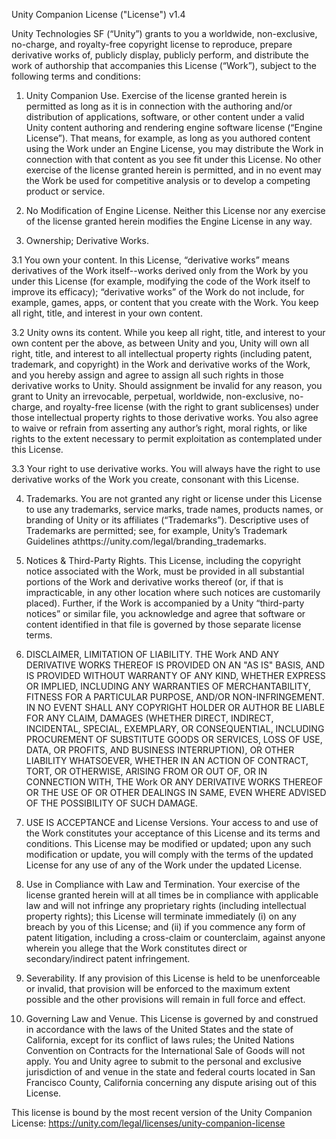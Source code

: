 Unity Companion License ("License")
v1.4

Unity Technologies SF (“Unity”) grants to you a worldwide, non-exclusive, no-charge, and royalty-free copyright license to reproduce, prepare derivative works of, publicly display, publicly perform, and distribute the work of authorship that accompanies this License (“Work”), subject to the following terms and conditions:

1. Unity Companion Use. Exercise of the license granted herein is permitted as long as it is in connection with the authoring and/or distribution of applications, software, or other content under a valid Unity content authoring and rendering engine software license (“Engine License”). That means, for example, as long as you authored content using the Work under an Engine License, you may distribute the Work in connection with that content as you see fit under this License. No other exercise of the license granted herein is permitted, and in no event may the Work be used for competitive analysis or to develop a competing product or service.

2. No Modification of Engine License. Neither this License nor any exercise of the license granted herein modifies the Engine License in any way.

3. Ownership; Derivative Works.

3.1 You own your content. In this License, “derivative works” means derivatives of the Work itself--works derived only from the Work by you under this License (for example, modifying the code of the Work itself to improve its efficacy); “derivative works” of the Work do not include, for example, games, apps, or content that you create with the Work. You keep all right, title, and interest in your own content.

3.2 Unity owns its content. While you keep all right, title, and interest to your own content per the above, as between Unity and you, Unity will own all right, title, and interest to all intellectual property rights (including patent, trademark, and copyright) in the Work and derivative works of the Work, and you hereby assign and agree to assign all such rights in those derivative works to Unity. Should assignment be invalid for any reason, you grant to Unity an irrevocable, perpetual, worldwide, non-exclusive, no-charge, and royalty-free license (with the right to grant sublicenses) under those intellectual property rights to those derivative works. You also agree to waive or refrain from asserting any author’s right, moral rights, or like rights to the extent necessary to permit exploitation as contemplated under this License.

3.3 Your right to use derivative works. You will always have the right to use derivative works of the Work you create, consonant with this License.

4. Trademarks. You are not granted any right or license under this License to use any trademarks, service marks, trade names, products names, or branding of Unity or its affiliates (“Trademarks”). Descriptive uses of Trademarks are permitted; see, for example, Unity’s Trademark Guidelines athttps://unity.com/legal/branding_trademarks.

5. Notices & Third-Party Rights. This License, including the copyright notice associated with the Work, must be provided in all substantial portions of the Work and derivative works thereof (or, if that is impracticable, in any other location where such notices are customarily placed). Further, if the Work is accompanied by a Unity “third-party notices” or similar file, you acknowledge and agree that software or content identified in that file is governed by those separate license terms.

6. DISCLAIMER, LIMITATION OF LIABILITY. THE Work AND ANY DERIVATIVE WORKS THEREOF IS PROVIDED ON AN "AS IS" BASIS, AND IS PROVIDED WITHOUT WARRANTY OF ANY KIND, WHETHER EXPRESS OR IMPLIED, INCLUDING ANY WARRANTIES OF MERCHANTABILITY, FITNESS FOR A PARTICULAR PURPOSE, AND/OR NON-INFRINGEMENT. IN NO EVENT SHALL ANY COPYRIGHT HOLDER OR AUTHOR BE LIABLE FOR ANY CLAIM, DAMAGES (WHETHER DIRECT, INDIRECT, INCIDENTAL, SPECIAL, EXEMPLARY, OR CONSEQUENTIAL, INCLUDING PROCUREMENT OF SUBSTITUTE GOODS OR SERVICES, LOSS OF USE, DATA, OR PROFITS, AND BUSINESS INTERRUPTION), OR OTHER LIABILITY WHATSOEVER, WHETHER IN AN ACTION OF CONTRACT, TORT, OR OTHERWISE, ARISING FROM OR OUT OF, OR IN CONNECTION WITH, THE Work OR ANY DERIVATIVE WORKS THEREOF OR THE USE OF OR OTHER DEALINGS IN SAME, EVEN WHERE ADVISED OF THE POSSIBILITY OF SUCH DAMAGE.

7. USE IS ACCEPTANCE and License Versions. Your access to and use of the Work constitutes your acceptance of this License and its terms and conditions. This License may be modified or updated; upon any such modification or update, you will comply with the terms of the updated License for any use of any of the Work under the updated License.

8. Use in Compliance with Law and Termination. Your exercise of the license granted herein will at all times be in compliance with applicable law and will not infringe any proprietary rights (including intellectual property rights); this License will terminate immediately (i) on any breach by you of this License; and (ii) if you commence any form of patent litigation, including a cross-claim or counterclaim, against anyone wherein you allege that the Work constitutes direct or secondary/indirect patent infringement.

9. Severability. If any provision of this License is held to be unenforceable or invalid, that provision will be enforced to the maximum extent possible and the other provisions will remain in full force and effect.

10. Governing Law and Venue. This License is governed by and construed in accordance with the laws of the United States and the state of California, except for its conflict of laws rules; the United Nations Convention on Contracts for the International Sale of Goods will not apply. You and Unity agree to submit to the personal and exclusive jurisdiction of and venue in the state and federal courts located in San Francisco County, California concerning any dispute arising out of this License.

This license is bound by the most recent version of the Unity Companion License: https://unity.com/legal/licenses/unity-companion-license